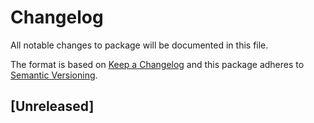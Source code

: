 # Changelog
All notable changes to package will be documented in this file.

The format is based on [Keep a Changelog](http://keepachangelog.com/en/1.0.0/)
and this package adheres to [Semantic Versioning](http://semver.org/spec/v2.0.0.html).

## [Unreleased]


